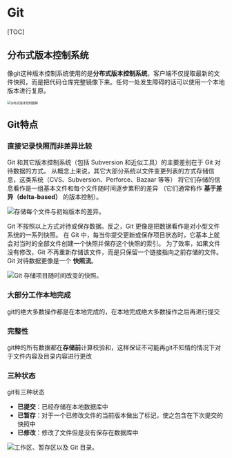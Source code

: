 # Git

[TOC]

## 分布式版本控制系统

像git这种版本控制系统使用的是**分布式版本控制系统**，客户端不仅提取最新的文件快照，而是把代码仓库完整镜像下来。任何一处发生障碍的话可以使用一个本地版本进行复原。

<img src="https://git-scm.com/book/en/v2/images/distributed.png" alt="分布式版本控制图解" style="zoom: 50%;" />

## Git特点

### 直接记录快照而非差异比较

Git 和其它版本控制系统（包括 Subversion 和近似工具）的主要差别在于 Git 对待数据的方式。 从概念上来说，其它大部分系统以文件变更列表的方式存储信息，这类系统（CVS、Subversion、Perforce、Bazaar 等等） 将它们存储的信息看作是一组基本文件和每个文件随时间逐步累积的差异 （它们通常称作 **基于差异（delta-based）** 的版本控制）。

![存储每个文件与初始版本的差异。](https://git-scm.com/book/en/v2/images/deltas.png)



Git 不按照以上方式对待或保存数据。反之，Git 更像是把数据看作是对小型文件系统的一系列快照。 在 Git 中，每当你提交更新或保存项目状态时，它基本上就会对当时的全部文件创建一个快照并保存这个快照的索引。 为了效率，如果文件没有修改，Git 不再重新存储该文件，而是只保留一个链接指向之前存储的文件。 Git 对待数据更像是一个 **快照流**。

![Git 存储项目随时间改变的快照。](https://git-scm.com/book/en/v2/images/snapshots.png)

### 大部分工作本地完成

git的绝大多数操作都是在本地完成的，在本地完成绝大多数操作之后再进行提交

### 完整性

git种的所有数据都在**存储前**计算校验和，这样保证不可能再git不知情的情况下对于文件内容及目录内容进行更改

### 三种状态

git有三种状态

* **已提交**：已经存储在本地数据库中
* **已暂存**：对于一个已修改文件的当前版本做出了标记，使之包含在下次提交的快照中
* **已修改**：修改了文件但是没有保存在数据库中

![工作区、暂存区以及 Git 目录。](https://git-scm.com/book/en/v2/images/areas.png)

